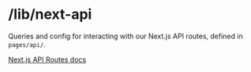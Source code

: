 # /lib/next-api

Queries and config for interacting with our Next.js API routes, defined in `pages/api/`.

<a href="https://nextjs.org/docs/api-routes/introduction">Next.js API Routes docs</a>
